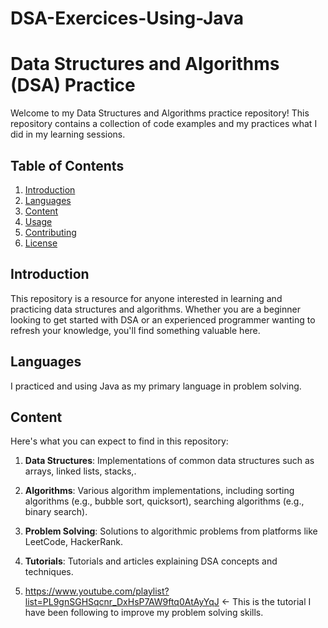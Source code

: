 # DSA-Exercices-Using-Java

# Data Structures and Algorithms (DSA) Practice

Welcome to my Data Structures and Algorithms practice repository! This repository contains a collection of code examples and my practices what I did in my learning sessions.

## Table of Contents

1. [Introduction](#introduction)
2. [Languages](#languages)
3. [Content](#content)
4. [Usage](#usage)
5. [Contributing](#contributing)
6. [License](#license)

## Introduction

This repository is a resource for anyone interested in learning and practicing data structures and algorithms. Whether you are a beginner looking to get started with DSA or an experienced programmer wanting to refresh your knowledge, you'll find something valuable here.

## Languages

I practiced and using Java as my primary language in problem solving.

## Content

Here's what you can expect to find in this repository:

1. **Data Structures**: Implementations of common data structures such as arrays, linked lists, stacks,.

2. **Algorithms**: Various algorithm implementations, including sorting algorithms (e.g., bubble sort, quicksort), searching algorithms (e.g., binary search).

3. **Problem Solving**: Solutions to algorithmic problems from platforms like LeetCode, HackerRank.

4. **Tutorials**: Tutorials and articles explaining DSA concepts and techniques.
5. https://www.youtube.com/playlist?list=PL9gnSGHSqcnr_DxHsP7AW9ftq0AtAyYqJ  <- This is the tutorial I have been following to improve my problem solving skills.


